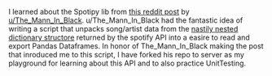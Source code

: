 I learned about the Spotipy lib from [this reddit post](https://www.reddit.com/r/learnpython/comments/dtyt2t/help_me_understand_this_spotipy_code/) by [u/The_Mann_In_Black](https://github.com/TheMannInBlack). u/The_Mann_In_Black had the fantastic idea of writing a script that unpacks song/artist data from the [nastily nested dictionary structore](https://github.com/Phillyclause89/MySpotipy/wiki/Spotipy-Track-Data-Structure) returned by the spotify API into a easire to read and export Pandas Dataframes.  In honor of  The_Mann_In_Black making the post that inroduced me to this script, I have forked his repo to server as my playground for learning about this API and to also practice UnitTesting. 
